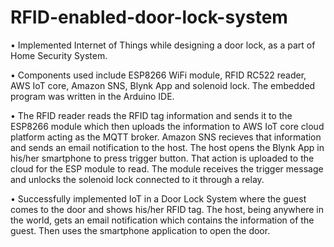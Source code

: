 # RFID-enabled-door-lock-system

•	Implemented Internet of Things while designing a door lock, as a part of Home Security System.

•	Components used include ESP8266 WiFi module, RFID RC522 reader, AWS IoT core, Amazon SNS, Blynk App and solenoid lock. The embedded program was written in the Arduino IDE.

•	The RFID reader reads the RFID tag information and sends it to the ESP8266 module which then uploads the information to AWS IoT core cloud platform acting as the MQTT broker. Amazon SNS recieves that information and sends an email notification to the host. The host opens the Blynk App in his/her smartphone to press trigger button. That action is uploaded to the cloud for the ESP module to read. The module receives the trigger message and unlocks the solenoid lock connected to it through a relay.

•	Successfully implemented IoT in a Door Lock System where the guest comes to the door and shows his/her RFID tag. The host, being anywhere in the world, gets an email notification which contains the information of the guest. Then uses the smartphone application to open the door.
